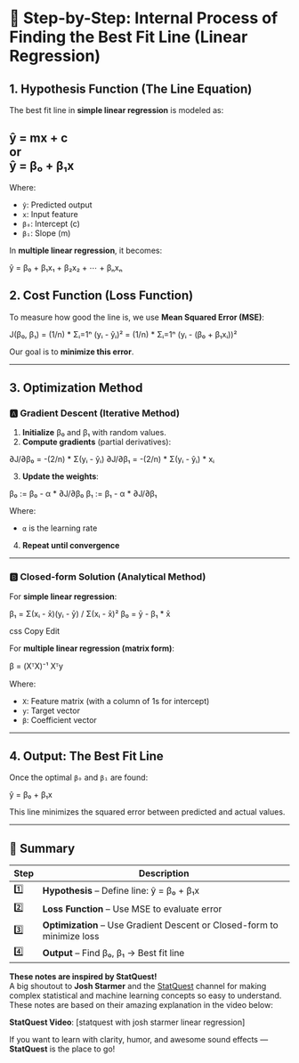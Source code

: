 # 🔁 Step-by-Step: Internal Process of Finding the Best Fit Line (Linear Regression)

## 1. Hypothesis Function (The Line Equation)

The best fit line in **simple linear regression** is modeled as:

ŷ = mx + c       
     or      
     ŷ = β₀ + β₁x
--
Where:
- `ŷ`: Predicted output  
- `x`: Input feature  
- `β₀`: Intercept (c)  
- `β₁`: Slope (m)  

In **multiple linear regression**, it becomes:

ŷ = β₀ + β₁x₁ + β₂x₂ + ⋯ + βₙxₙ
## 2. Cost Function (Loss Function)

To measure how good the line is, we use **Mean Squared Error (MSE)**:

J(β₀, β₁) = (1/n) * Σᵢ=1ⁿ (yᵢ - ŷᵢ)²
= (1/n) * Σᵢ=1ⁿ (yᵢ - (β₀ + β₁xᵢ))²

Our goal is to **minimize this error**.


---

## 3. Optimization Method

### 🅰️ Gradient Descent (Iterative Method)

1. **Initialize** β₀ and β₁ with random values.
2. **Compute gradients** (partial derivatives):

∂J/∂β₀ = -(2/n) * Σ(yᵢ - ŷᵢ)
∂J/∂β₁ = -(2/n) * Σ(yᵢ - ŷᵢ) * xᵢ

3. **Update the weights**:

β₀ := β₀ - α * ∂J/∂β₀
β₁ := β₁ - α * ∂J/∂β₁

Where:
- `α` is the learning rate

4. **Repeat until convergence**

---

### 🅱️ Closed-form Solution (Analytical Method)

For **simple linear regression**:

β₁ = Σ(xᵢ - x̄)(yᵢ - ȳ) / Σ(xᵢ - x̄)²
β₀ = ȳ - β₁ * x̄

css
Copy
Edit


For **multiple linear regression (matrix form)**:

β = (XᵀX)⁻¹ Xᵀy

Where:
- `X`: Feature matrix (with a column of 1s for intercept)
- `y`: Target vector
- `β`: Coefficient vector

---

## 4. Output: The Best Fit Line

Once the optimal `β₀` and `β₁` are found:

ŷ = β₀ + β₁x

This line minimizes the squared error between predicted and actual values.

---

## 📌 Summary

| Step | Description |
|------|-------------|
| 1️⃣  | **Hypothesis** – Define line: ŷ = β₀ + β₁x |
| 2️⃣  | **Loss Function** – Use MSE to evaluate error |
| 3️⃣  | **Optimization** – Use Gradient Descent or Closed-form to minimize loss |
| 4️⃣  | **Output** – Find β₀, β₁ → Best fit line |





**These notes are inspired by StatQuest!**  
A big shoutout to **Josh Starmer** and the [StatQuest](https://www.youtube.com/user/joshstarmer) channel for making complex statistical and machine learning concepts so easy to understand. These notes are based on their amazing explanation in the video below:

**StatQuest Video**: [statquest with josh starmer linear regression]


If you want to learn with clarity, humor, and awesome sound effects — **StatQuest** is the place to go!

